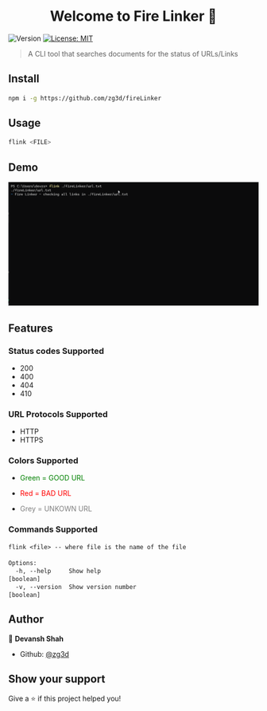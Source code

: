 <h1 align="center">Welcome to Fire Linker 👋</h1>
<p>
  <img alt="Version" src="https://img.shields.io/badge/version-0.1.0-blue.svg?cacheSeconds=2592000" />
  <a href="#" target="_blank">
    <img alt="License: MIT" src="https://img.shields.io/badge/License-MIT-yellow.svg" />
  </a>
</p>

> A CLI tool that searches documents for the status of URLs/Links
## Install

```sh
npm i -g https://github.com/zg3d/fireLinker
```

## Usage

```sh
flink <FILE>
```

## Demo
![Alt Text](cliFlink.gif)

## Features
### Status codes Supported
  <ul>
  <li>200</li> 
  <li>400 </li>
  <li>404</li>
  <li>410</li>
  </ul>

### URL Protocols Supported
  <ul>
  <li>HTTP</li> 
  <li>HTTPS</li>
  </ul>

### Colors Supported
* <p style="color:green">Green = GOOD URL</p>
* <p style="color:red">Red = BAD URL</p>
* <p style="color:grey">Grey =  UNKOWN URL</p>

### Commands Supported
```
flink <file> -- where file is the name of the file

Options:
  -h, --help     Show help                                         [boolean]
  -v, --version  Show version number                               [boolean]

```








## Author

👤 **Devansh Shah**

* Github: [@zg3d](https://github.com/zg3d)

## Show your support

Give a ⭐️ if this project helped you!


